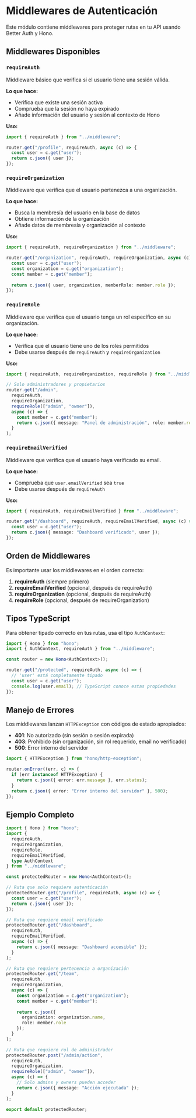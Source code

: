 # Middlewares de Autenticación

Este módulo contiene middlewares para proteger rutas en tu API usando Better Auth y Hono.

## Middlewares Disponibles

### `requireAuth`
Middleware básico que verifica si el usuario tiene una sesión válida.

**Lo que hace:**
- Verifica que existe una sesión activa
- Comprueba que la sesión no haya expirado
- Añade información del usuario y sesión al contexto de Hono

**Uso:**
```typescript
import { requireAuth } from "../middleware";

router.get("/profile", requireAuth, async (c) => {
  const user = c.get("user");
  return c.json({ user });
});
```

### `requireOrganization`
Middleware que verifica que el usuario pertenezca a una organización.

**Lo que hace:**
- Busca la membresía del usuario en la base de datos
- Obtiene información de la organización
- Añade datos de membresía y organización al contexto

**Uso:**
```typescript
import { requireAuth, requireOrganization } from "../middleware";

router.get("/organization", requireAuth, requireOrganization, async (c) => {
  const user = c.get("user");
  const organization = c.get("organization");
  const member = c.get("member");
  
  return c.json({ user, organization, memberRole: member.role });
});
```

### `requireRole`
Middleware que verifica que el usuario tenga un rol específico en su organización.

**Lo que hace:**
- Verifica que el usuario tiene uno de los roles permitidos
- Debe usarse después de `requireAuth` y `requireOrganization`

**Uso:**
```typescript
import { requireAuth, requireOrganization, requireRole } from "../middleware";

// Solo administradores y propietarios
router.get("/admin", 
  requireAuth, 
  requireOrganization, 
  requireRole(["admin", "owner"]), 
  async (c) => {
    const member = c.get("member");
    return c.json({ message: "Panel de administración", role: member.role });
  }
);
```

### `requireEmailVerified`
Middleware que verifica que el usuario haya verificado su email.

**Lo que hace:**
- Comprueba que `user.emailVerified` sea `true`
- Debe usarse después de `requireAuth`

**Uso:**
```typescript
import { requireAuth, requireEmailVerified } from "../middleware";

router.get("/dashboard", requireAuth, requireEmailVerified, async (c) => {
  const user = c.get("user");
  return c.json({ message: "Dashboard verificado", user });
});
```

## Orden de Middlewares

Es importante usar los middlewares en el orden correcto:

1. **requireAuth** (siempre primero)
2. **requireEmailVerified** (opcional, después de requireAuth)
3. **requireOrganization** (opcional, después de requireAuth)
4. **requireRole** (opcional, después de requireOrganization)

## Tipos TypeScript

Para obtener tipado correcto en tus rutas, usa el tipo `AuthContext`:

```typescript
import { Hono } from "hono";
import { AuthContext, requireAuth } from "../middleware";

const router = new Hono<AuthContext>();

router.get("/protected", requireAuth, async (c) => {
  // 'user' está completamente tipado
  const user = c.get("user");
  console.log(user.email); // TypeScript conoce estas propiedades
});
```

## Manejo de Errores

Los middlewares lanzan `HTTPException` con códigos de estado apropiados:

- **401**: No autorizado (sin sesión o sesión expirada)
- **403**: Prohibido (sin organización, sin rol requerido, email no verificado)
- **500**: Error interno del servidor

```typescript
import { HTTPException } from "hono/http-exception";

router.onError((err, c) => {
  if (err instanceof HTTPException) {
    return c.json({ error: err.message }, err.status);
  }
  return c.json({ error: "Error interno del servidor" }, 500);
});
```

## Ejemplo Completo

```typescript
import { Hono } from "hono";
import { 
  requireAuth, 
  requireOrganization, 
  requireRole, 
  requireEmailVerified,
  type AuthContext 
} from "../middleware";

const protectedRouter = new Hono<AuthContext>();

// Ruta que solo requiere autenticación
protectedRouter.get("/profile", requireAuth, async (c) => {
  const user = c.get("user");
  return c.json({ user });
});

// Ruta que requiere email verificado
protectedRouter.get("/dashboard", 
  requireAuth, 
  requireEmailVerified, 
  async (c) => {
    return c.json({ message: "Dashboard accesible" });
  }
);

// Ruta que requiere pertenencia a organización
protectedRouter.get("/team", 
  requireAuth, 
  requireOrganization, 
  async (c) => {
    const organization = c.get("organization");
    const member = c.get("member");
    
    return c.json({ 
      organization: organization.name,
      role: member.role 
    });
  }
);

// Ruta que requiere rol de administrador
protectedRouter.post("/admin/action", 
  requireAuth, 
  requireOrganization, 
  requireRole(["admin", "owner"]), 
  async (c) => {
    // Solo admins y owners pueden acceder
    return c.json({ message: "Acción ejecutada" });
  }
);

export default protectedRouter;
```
